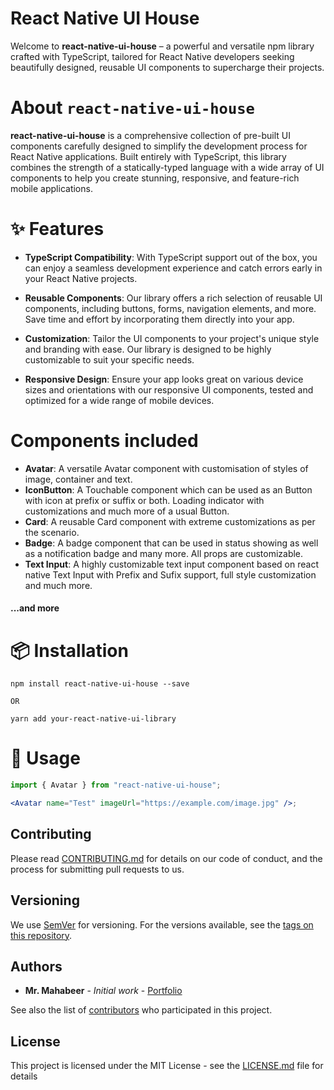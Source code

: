 # React Native UI House

Welcome to **react-native-ui-house** – a powerful and versatile npm library crafted with TypeScript, tailored for React Native developers seeking beautifully designed, reusable UI components to supercharge their projects.

# About `react-native-ui-house`

**react-native-ui-house** is a comprehensive collection of pre-built UI components carefully designed to simplify the development process for React Native applications. Built entirely with TypeScript, this library combines the strength of a statically-typed language with a wide array of UI components to help you create stunning, responsive, and feature-rich mobile applications.

# ✨ Features

- **TypeScript Compatibility**: With TypeScript support out of the box, you can enjoy a seamless development experience and catch errors early in your React Native projects.

- **Reusable Components**: Our library offers a rich selection of reusable UI components, including buttons, forms, navigation elements, and more. Save time and effort by incorporating them directly into your app.

- **Customization**: Tailor the UI components to your project's unique style and branding with ease. Our library is designed to be highly customizable to suit your specific needs.

- **Responsive Design**: Ensure your app looks great on various device sizes and orientations with our responsive UI components, tested and optimized for a wide range of mobile devices.

# Components included

- **Avatar**: A versatile Avatar component with customisation of styles of image, container and text.
- **IconButton**: A Touchable component which can be used as an Button with icon at prefix or suffix or both. Loading indicator with customizations and much more of a usual Button.
- **Card**: A reusable Card component with extreme customizations as per the scenario.
- **Badge**: A badge component that can be used in status showing as well as a notification badge and many more. All props are customizable.
- **Text Input**: A highly customizable text input component based on react native Text Input with Prefix and Sufix support, full style customization and much more.

#### ...and more

# 📦 Installation

    npm install react-native-ui-house --save

    OR

    yarn add your-react-native-ui-library

# 🔨 Usage

```jsx
import { Avatar } from "react-native-ui-house";

<Avatar name="Test" imageUrl="https://example.com/image.jpg" />;
```

## Contributing

Please read [CONTRIBUTING.md](https://github.com/Mr-Mahabeer/react-native-ui-house/blob/main/CONTRIBUTION.md) for details on our code of conduct, and the process for submitting pull requests to us.

## Versioning

We use [SemVer](http://semver.org/) for versioning. For the versions available, see the [tags on this repository](https://github.com/Mr-Mahabeer/react-native-ui-house/tags).

## Authors

- **Mr. Mahabeer** - _Initial work_ - [Portfolio](http://mahabeer.me/)

See also the list of [contributors](https://github.com/Mr-Mahabeer/react-native-ui-house/graphs/contributors) who participated in this project.

## License

This project is licensed under the MIT License - see the [LICENSE.md](https://github.com/Mr-Mahabeer/react-native-ui-house/blob/main/LICENSE) file for details
